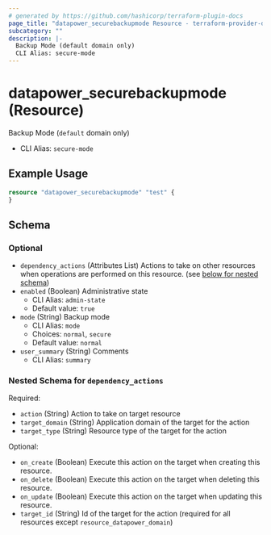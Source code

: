 ```yaml
---
# generated by https://github.com/hashicorp/terraform-plugin-docs
page_title: "datapower_securebackupmode Resource - terraform-provider-datapower"
subcategory: ""
description: |-
  Backup Mode (default domain only)
  CLI Alias: secure-mode
---
```


# datapower_securebackupmode (Resource)

Backup Mode (`default` domain only)
  - CLI Alias: `secure-mode`

## Example Usage

```terraform
resource "datapower_securebackupmode" "test" {
}
```

<!-- schema generated by tfplugindocs -->
## Schema

### Optional

- `dependency_actions` (Attributes List) Actions to take on other resources when operations are performed on this resource. (see [below for nested schema](#nestedatt--dependency_actions))
- `enabled` (Boolean) Administrative state
  - CLI Alias: `admin-state`
  - Default value: `true`
- `mode` (String) Backup mode
  - CLI Alias: `mode`
  - Choices: `normal`, `secure`
  - Default value: `normal`
- `user_summary` (String) Comments
  - CLI Alias: `summary`

<a id="nestedatt--dependency_actions"></a>
### Nested Schema for `dependency_actions`

Required:

- `action` (String) Action to take on target resource
- `target_domain` (String) Application domain of the target for the action
- `target_type` (String) Resource type of the target for the action

Optional:

- `on_create` (Boolean) Execute this action on the target when creating this resource.
- `on_delete` (Boolean) Execute this action on the target when deleting this resource.
- `on_update` (Boolean) Execute this action on the target when updating this resource.
- `target_id` (String) Id of the target for the action (required for all resources except `resource_datapower_domain`)
